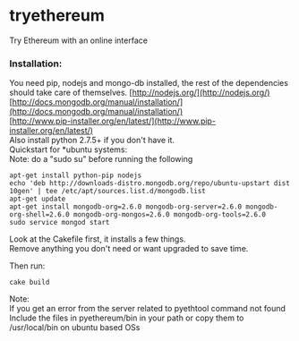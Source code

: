 tryethereum
===========

Try Ethereum with an online interface

### Installation:  
You need pip, nodejs and mongo-db installed, the rest of the dependencies should take care of themselves. 
[http://nodejs.org/](http://nodejs.org/)  
[http://docs.mongodb.org/manual/installation/](http://docs.mongodb.org/manual/installation/)  
[http://www.pip-installer.org/en/latest/](http://www.pip-installer.org/en/latest/)  
Also install python 2.7.5+ if you don't have it.  
Quickstart for *ubuntu systems:  
Note: do a "sudo su" before running the following  
```
apt-get install python-pip nodejs
echo 'deb http://downloads-distro.mongodb.org/repo/ubuntu-upstart dist 10gen' | tee /etc/apt/sources.list.d/mongodb.list
apt-get update
apt-get install mongodb-org=2.6.0 mongodb-org-server=2.6.0 mongodb-org-shell=2.6.0 mongodb-org-mongos=2.6.0 mongodb-org-tools=2.6.0
sudo service mongod start
```
Look at the Cakefile first, it installs a few things.  
Remove anything you don't need or want upgraded to save time.  

Then run:  
```
cake build
```

Note:  
If you get an error from the server related to pyethtool command not found  
Include the files in pyethereum/bin in your path or copy them to /usr/local/bin on ubuntu based OSs 